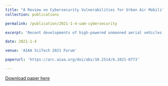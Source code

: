 ```yaml
---
title: "A Review on Cybersecurity Vulnerabilities for Urban Air Mobility"
collection: publications

permalink: /publication/2021-1-4-uam-cybersecurity

excerpt: 'Recent developments of high-powered unmanned aerial vehicles have allowed for urban air mobility to become a reality. While these flying cars' propulsive technology has almost become economically viable, the infrastructure to allow these vehicles to operate in an urban environment is still lacking...'

date: 2021-1-4

venue: 'AIAA SciTech 2021 Forum'

paperurl: 'https://arc.aiaa.org/doi/abs/10.2514/6.2021-0773'

---
```


[Download paper here](https://github.com/antang808/antang808.github.io/files/6334680/A.Review.of.Cybersecurity.Vulnerabilities.for.UAM.Final.Draft.2.pdf)


